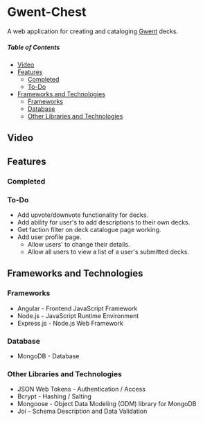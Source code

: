 # Gwent-Chest

A web application for creating and cataloging [Gwent](https://www.playgwent.com/en "Official Gwent webpage") decks.

##### Table of Contents

- [Video](#video)
- [Features](#features)
  - [Completed](#completed)
  - [To-Do](#to-do)
- [Frameworks and Technologies](#frameworks-and-technologies)
  - [Frameworks](#frameworks)
  - [Database](#database)
  - [Other Libraries and Technologies](#other-libraries-and-technologies)

## Video

## Features

### Completed

### To-Do

- Add upvote/downvote functionality for decks.
- Add ability for user's to add descriptions to their own decks.
- Get faction filter on deck catalogue page working.
- Add user profile page.
  - Allow users' to change their details.
  - Allow all users to view a list of a user's submitted decks.

## Frameworks and Technologies

### Frameworks

- Angular - Frontend JavaScript Framework
- Node.js - JavaScript Runtime Environment
- Express.js - Node.js Web Framework

### Database

- MongoDB - Database

### Other Libraries and Technologies

- JSON Web Tokens - Authentication / Access
- Bcrypt - Hashing / Salting
- Mongoose - Object Data Modeling (ODM) library for MongoDB
- Joi - Schema Description and Data Validation
